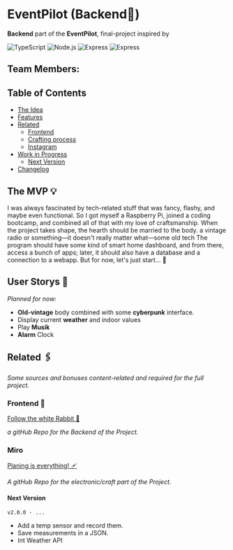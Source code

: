 # EventPilot (Backend🤖)

**Backend** part of the **EventPilot**,  final-project inspired by

![TypeScript](https://img.shields.io/badge/TypeScript-007ACC?style=for-the-badge&logo=typescript&logoColor=white)
![Node.js](https://img.shields.io/badge/Node.js-339933?style=for-the-badge&logo=node.js&logoColor=white)
![Express](https://img.shields.io/badge/Express-000000?style=for-the-badge&logo=express&logoColor=white)
![Express](https://img.shields.io/badge/Mongoose-000000?style=for-the-badge&logo=mongoose&logoColor=white)

## Team Members:

## Table of Contents

- [The Idea](#the-idea-)
- [Features](#features-)
- [Related](#related-)
    - [Frontend](#frontend-)
    - [Crafting process](#crafting-prozess-)
    - [Instagram](#instagram-)
- [Work in Progress](#work-in-progress-)
    - [Next Version](#next-version)
- [Changelog](#changelog-)

## The MVP 💡

I was always fascinated by tech-related stuff that was fancy, flashy, and maybe even functional.
So I got myself a Raspberry Pi, joined a coding bootcamp, and combined all of that with my love of craftsmanship.
When the project takes shape, the hearth should be married to the body.
a vintage radio or something—it doesn't really matter what—some old tech
The program should have some kind of smart home dashboard, and from there, access
a bunch of apps; later, it should also have a database and a connection to a webapp.
But for now, let's just start... 🏁

## User Storys 🌟

_Planned for now:_

- **Old-vintage** body combined with some **cyberpunk** interface.
- Display current **weather** and indoor values
- Play **Musik**
- **Alarm** Clock

## Related 🖇️

_Some sources and bonuses content-related and required for the full project._

### Frontend 👾

[Follow the white Rabbit 🐇](https://github.com/Chr1ss0/ordinary_frontend)

_a gitHub Repo for the Backend of the Project._

### Miro

[Planing is everything! 🩹](https://github.com/Chr1ss0/ordinary_crafting)

_A gitHub Repo for the electronic/craft part of the Project._



#### Next Version

`v2.0.0 - ...`

- Add a temp sensor and record them.
- Save measurements in a JSON.
- Int Weather API


